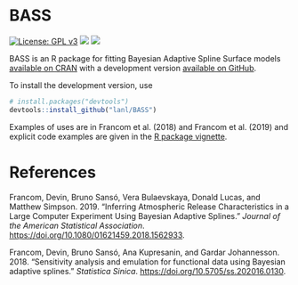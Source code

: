 BASS
================

[![License: GPL
v3](https://img.shields.io/badge/License-GPLv3-blue.svg)](https://www.gnu.org/licenses/gpl-3.0)
[![](https://img.shields.io/badge/devel%20version-1.2.2-purple.svg)](https://github.com/lanl/BASS)
[![](https://www.r-pkg.org/badges/version/BASS?color=orange)](https://cran.r-project.org/package=BASS)

<!-- README.md is generated from README.Rmd. Please edit that file -->

BASS is an R package for fitting Bayesian Adaptive Spline Surface models
[available on CRAN](https://CRAN.R-project.org/package=BASS) with a
development version [available on GitHub](https://github.com/lanl/BASS).

To install the development version, use

``` r
# install.packages("devtools")
devtools::install_github("lanl/BASS")
```

Examples of uses are in Francom et al. (2018) and Francom et al. (2019)
and explicit code examples are given in the [R package
vignette](https://CRAN.R-project.org/package=BASS/vignettes/).

# References

<div id="refs" class="references">

<div id="ref-francom2019inferring">

Francom, Devin, Bruno Sansó, Vera Bulaevskaya, Donald Lucas, and Matthew
Simpson. 2019. “Inferring Atmospheric Release Characteristics in a Large
Computer Experiment Using Bayesian Adaptive Splines.” *Journal of the
American Statistical Association*.
<https://doi.org/10.1080/01621459.2018.1562933>.

</div>

<div id="ref-francom2018sensitivity">

Francom, Devin, Bruno Sansó, Ana Kupresanin, and Gardar Johannesson.
2018. “Sensitivity analysis and emulation for functional data using
Bayesian adaptive splines.” *Statistica Sinica*.
<https://doi.org/10.5705/ss.202016.0130>.

</div>

</div>
